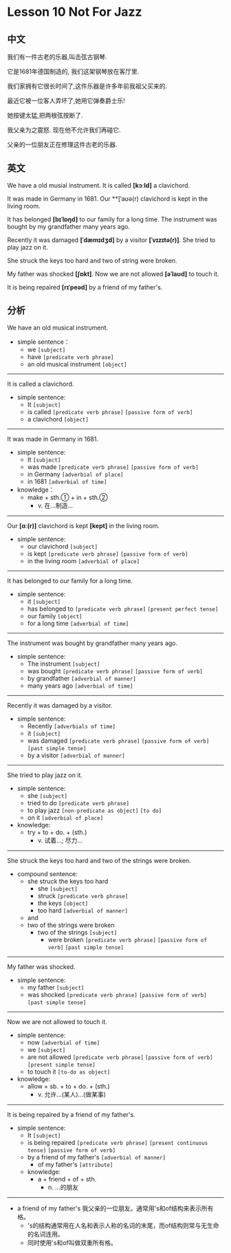 # Lesson 10 Not For Jazz

## 中文

我们有一件古老的乐器,叫击弦古钢琴.

它是1681年德国制造的, 我们这架钢琴放在客厅里.

我们家拥有它很长时间了,这件乐器是许多年前我祖父买来的.

最近它被一位客人弄坏了,她用它弹奏爵士乐! 

她按键太猛,把两根弦按断了.

我父亲为之震怒. 现在他不允许我们再碰它.

父亲的一位朋友正在修理这件古老的乐器.

## 英文

We have a old musial instrument. It is called  **[kɔːld]** a clavichord. 

It was made in Germany in 1681. Our **[ˈaʊə(r) clavichord is kept in the living room.

It has belonged **[bɪˈlɒŋd]** to our family for a long time. The instrument was bought by my grandfather many years ago.

Recently it was damaged **[ˈdæmɪdʒd]** by a visitor **[ˈvɪzɪtə(r)]**. She tried to play jazz on it. 

She struck the keys too hard and two of string were broken.

My father was shocked **[ʃɒkt]**. Now we are not allowed **[əˈlaʊd]** to touch it.

It is being repaired **[rɪˈpeəd]** by a friend of my father's.

## 分析

We have an old musical instrument. 
- simple sentence：
	- we `[subject]`
	- have `[predicate verb phrase]`
	- an old musical instrument `[object]`
--- 

It is called a clavichord.
- simple sentence:
	- It `[subject]`
	- is called `[predicate verb phrase]` `[passive form of verb]`
	- a clavichord `[object]`

--- 

It was made in Germany in 1681.
- simple sentence:
	- It `[subject]`
	- was made `[predicate verb phrase]` `[passive form of verb]`
	- in Germany `[adverbial of place]`
	- in 1681 `[adverbial of time]`
- knowledge：
	- make + sth.① + in + sth.②
		- v. 在...制造...

--- 

Our **[ɑː(r)]** clavichord is kept **[kept]** in the living room. 
- simple sentence:
	- our clavichord `[subject]`
	- is kept `[predicate verb phrase]` `[passive form of verb]`
	- in the living room  `[adverbial of place]`

--- 

It has belonged to our family for a long time. 
- simple sentence:
	- it `[subject]`
	- has belonged to `[predicate verb phrase]` `[present perfect tense]`
	- our family `[object]`
	- for a long time `[adverbial of time]`

--- 

The instrument was bought by grandfather many years ago.
- simple sentence:
	- The instrument `[subject]`
	- was bought `[predicate verb phrase]` `[passive form of verb]`
	- by grandfather `[adverbial of manner]`
	- many years ago `[adverbial of time]`

--- 

Recently it was damaged by a visitor.
- simple sentence:
	- Recently `[adverbials of time]`
	- it `[subject]`
	- was damaged `[predicate verb phrase]` `[passive form of verb]` `[past simple tense]`
	- by a visitor `[adverbial of manner]`

--- 

She tried to play jazz on it.
- simple sentence:
	- she `[subject]`
	- tried to do `[predicate verb phrase]`
	- to play jazz `[non-predicate as object]` `[to do]`
	- on it `[adverbial of place]`
- knowledge:
	- try + to + do. + (sth.)
		- v. 试着...; 尽力...

--- 

She struck the keys too hard and two of the strings were broken.
- compound sentence:
	- she struck the keys too hard
		- she `[subject]`
		- struck `[predicate verb phrase]`
		- the keys `[object]`
		- too hard `[adverbial of manner]`
	- and
	- two of the strings were broken
		- two of the strings `[subject]`
			- were broken `[predicate verb phrase]` `[passive form of verb]` `[past simple tense]`

--- 

My father was shocked. 
- simple sentence:
	- my father `[subject]`
	- was shocked `[predicate verb phrase]` `[passive form of verb]` `[past simple tense]`

--- 

Now we are not allowed to touch it.
- simple sentence:
	- now `[adverbial of time]`
	- we `[subject]`
	- are not allowed `[predicate verb phrase]` `[passive form of verb]` `[present simple tense]`
	- to touch it `[to-do as object]`
- knowledge:
	- allow + sb. + to + do. + (sth.)
		- v. 允许...(某人)...(做某事)

--- 

It is being repaired by a friend of my father's.
- simple sentence:
	- It `[subject]`
	- is being repaired `[predicate verb phrase]` `[present continuous tense]` `[passive form of verb]`
	- by a friend of my father's `[adverbial of manner]`
		- of my father's `[attribute]`
  - knowledge:
  	- a + friend + of + sth.
  		- n. ...的朋友

--- 

- a friend of my father's 我父亲的一位朋友。通常用's和of结构来表示所有格。
  - 's的结构通常用在人名和表示人称的名词的末尾，而of结构则常与无生命的名词连用。
  - 同时使用's和of叫做双重所有格。
